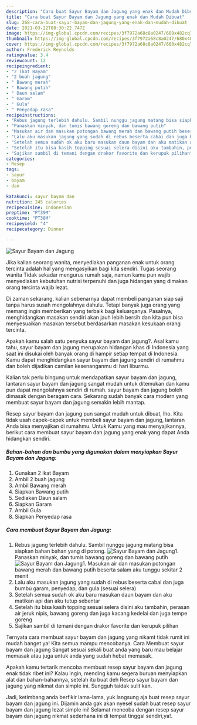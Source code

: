 ```yaml
---
description: "Cara buat Sayur Bayam dan Jagung yang enak dan Mudah Dibuat"
title: "Cara buat Sayur Bayam dan Jagung yang enak dan Mudah Dibuat"
slug: 268-cara-buat-sayur-bayam-dan-jagung-yang-enak-dan-mudah-dibuat
date: 2021-03-22T08:30:22.747Z
image: https://img-global.cpcdn.com/recipes/3f7972a68c8a0247/680x482cq70/sayur-bayam-dan-jagung-foto-resep-utama.jpg
thumbnail: https://img-global.cpcdn.com/recipes/3f7972a68c8a0247/680x482cq70/sayur-bayam-dan-jagung-foto-resep-utama.jpg
cover: https://img-global.cpcdn.com/recipes/3f7972a68c8a0247/680x482cq70/sayur-bayam-dan-jagung-foto-resep-utama.jpg
author: Frederick Reynolds
ratingvalue: 3.4
reviewcount: 12
recipeingredient:
- "2 ikat Bayam"
- "2 buah jagung"
- " Bawang merah"
- " Bawang putih"
- " Daun salam"
- " Garam"
- " Gula"
- " Penyedap rasa"
recipeinstructions:
- "Rebus jagung terlebih dahulu. Sambil nunggu jagung matang bisa siapkan bahan bahan yang di potong."
- "Panaskan minyak, dan tumis bawang goreng dan bawang putih"
- "Masukan air dan masukan potongan bawang merah dan bawang putih beserta salam aku tunggu sekitar 2 menit"
- "Lalu aku masukan jagung yang sudah di rebus beserta cabai dan juga bumbu garam, penyedap, dan gula (sesuai selera)"
- "Setelah semua sudah ok aku baru masukan daun bayam dan aku matikan api dan aku tutup sebentar"
- "Setelah itu bisa kasih topping sesuai selera disini aku tambahin, perasan air jeruk nipis, bawang goreng dan juga kacang kedelai dan juga tempe goreng"
- "Sajikan sambil di temani dengan drakor favorite dan kerupuk pilihan"
categories:
- Resep
tags:
- sayur
- bayam
- dan

katakunci: sayur bayam dan 
nutrition: 245 calories
recipecuisine: Indonesian
preptime: "PT39M"
cooktime: "PT38M"
recipeyield: "4"
recipecategory: Dinner

---
```



![Sayur Bayam dan Jagung](https://img-global.cpcdn.com/recipes/3f7972a68c8a0247/680x482cq70/sayur-bayam-dan-jagung-foto-resep-utama.jpg)

Jika kalian seorang wanita, menyediakan panganan enak untuk orang tercinta adalah hal yang mengasyikan bagi kita sendiri. Tugas seorang  wanita Tidak sekadar mengurus rumah saja, namun kamu pun wajib menyediakan kebutuhan nutrisi terpenuhi dan juga hidangan yang dimakan orang tercinta wajib lezat.

Di zaman  sekarang, kalian sebenarnya dapat membeli panganan siap saji tanpa harus susah mengolahnya dahulu. Tetapi banyak juga orang yang memang ingin memberikan yang terbaik bagi keluarganya. Pasalnya, menghidangkan masakan sendiri akan jauh lebih bersih dan kita pun bisa menyesuaikan masakan tersebut berdasarkan masakan kesukaan orang tercinta. 



Apakah kamu salah satu penyuka sayur bayam dan jagung?. Asal kamu tahu, sayur bayam dan jagung merupakan hidangan khas di Indonesia yang saat ini disukai oleh banyak orang di hampir setiap tempat di Indonesia. Kamu dapat menghidangkan sayur bayam dan jagung sendiri di rumahmu dan boleh dijadikan camilan kesenanganmu di hari liburmu.

Kalian tak perlu bingung untuk mendapatkan sayur bayam dan jagung, lantaran sayur bayam dan jagung sangat mudah untuk ditemukan dan kamu pun dapat mengolahnya sendiri di rumah. sayur bayam dan jagung boleh dimasak dengan beragam cara. Sekarang sudah banyak cara modern yang membuat sayur bayam dan jagung semakin lebih mantap.

Resep sayur bayam dan jagung pun sangat mudah untuk dibuat, lho. Kita tidak usah capek-capek untuk membeli sayur bayam dan jagung, lantaran Anda bisa menyajikan di rumahmu. Untuk Kamu yang mau menyajikannya, berikut cara membuat sayur bayam dan jagung yang enak yang dapat Anda hidangkan sendiri.

<!--inarticleads1-->

##### Bahan-bahan dan bumbu yang digunakan dalam menyiapkan Sayur Bayam dan Jagung:

1. Gunakan 2 ikat Bayam
1. Ambil 2 buah jagung
1. Ambil  Bawang merah
1. Siapkan  Bawang putih
1. Sediakan  Daun salam
1. Siapkan  Garam
1. Ambil  Gula
1. Siapkan  Penyedap rasa




<!--inarticleads2-->

##### Cara membuat Sayur Bayam dan Jagung:

1. Rebus jagung terlebih dahulu. Sambil nunggu jagung matang bisa siapkan bahan bahan yang di potong.
<img src="https://img-global.cpcdn.com/steps/9d01b04166ab2c06/160x128cq70/sayur-bayam-dan-jagung-langkah-memasak-1-foto.jpg" alt="Sayur Bayam dan Jagung">1. Panaskan minyak, dan tumis bawang goreng dan bawang putih
<img src="https://img-global.cpcdn.com/steps/f42df097eb1bac83/160x128cq70/sayur-bayam-dan-jagung-langkah-memasak-2-foto.jpg" alt="Sayur Bayam dan Jagung">1. Masukan air dan masukan potongan bawang merah dan bawang putih beserta salam aku tunggu sekitar 2 menit
1. Lalu aku masukan jagung yang sudah di rebus beserta cabai dan juga bumbu garam, penyedap, dan gula (sesuai selera)
1. Setelah semua sudah ok aku baru masukan daun bayam dan aku matikan api dan aku tutup sebentar
1. Setelah itu bisa kasih topping sesuai selera disini aku tambahin, perasan air jeruk nipis, bawang goreng dan juga kacang kedelai dan juga tempe goreng
1. Sajikan sambil di temani dengan drakor favorite dan kerupuk pilihan




Ternyata cara membuat sayur bayam dan jagung yang nikamt tidak rumit ini mudah banget ya! Kita semua mampu mencobanya. Cara Membuat sayur bayam dan jagung Sangat sesuai sekali buat anda yang baru mau belajar memasak atau juga untuk anda yang sudah hebat memasak.

Apakah kamu tertarik mencoba membuat resep sayur bayam dan jagung enak tidak ribet ini? Kalau ingin, mending kamu segera buruan menyiapkan alat dan bahan-bahannya, setelah itu buat deh Resep sayur bayam dan jagung yang nikmat dan simple ini. Sungguh taidak sulit kan. 

Jadi, ketimbang anda berfikir lama-lama, yuk langsung aja buat resep sayur bayam dan jagung ini. Dijamin anda gak akan nyesel sudah buat resep sayur bayam dan jagung lezat simple ini! Selamat mencoba dengan resep sayur bayam dan jagung nikmat sederhana ini di tempat tinggal sendiri,ya!.

